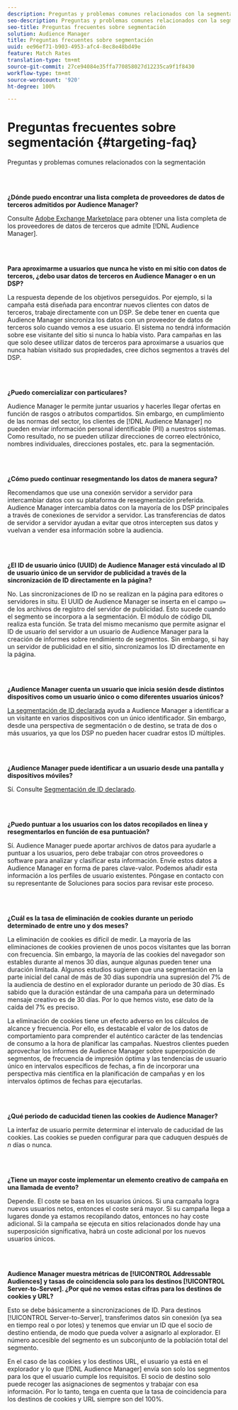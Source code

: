 ```yaml
---
description: Preguntas y problemas comunes relacionados con la segmentación
seo-description: Preguntas y problemas comunes relacionados con la segmentación
seo-title: Preguntas frecuentes sobre segmentación
solution: Audience Manager
title: Preguntas frecuentes sobre segmentación
uuid: ee96ef71-b903-4953-afc4-8ec8e48bd49e
feature: Match Rates
translation-type: tm+mt
source-git-commit: 27ce94084e35ffa770858027d12235ca9f1f8430
workflow-type: tm+mt
source-wordcount: '920'
ht-degree: 100%

---
```



# Preguntas frecuentes sobre segmentación {#targeting-faq}

Preguntas y problemas comunes relacionados con la segmentación

<br> 

<!-- 

faq_targeting.xml

 -->

**¿Dónde puedo encontrar una lista completa de proveedores de datos de terceros admitidos por Audience Manager?**

Consulte [Adobe Exchange Marketplace](https://exchange.adobe.com/experiencecloud.html) para obtener una lista completa de los proveedores de datos de terceros que admite [!DNL Audience Manager].

<br> 

**Para aproximarme a usuarios que nunca he visto en mi sitio con datos de terceros, ¿debo usar datos de terceros en Audience Manager o en un DSP?**

La respuesta depende de los objetivos perseguidos. Por ejemplo, si la campaña está diseñada para encontrar nuevos clientes con datos de terceros, trabaje directamente con un DSP. Se debe tener en cuenta que Audience Manager sincroniza los datos con un proveedor de datos de terceros solo cuando vemos a ese usuario. El sistema no tendrá información sobre ese visitante del sitio si nunca lo había visto. Para campañas en las que solo desee utilizar datos de terceros para aproximarse a usuarios que nunca habían visitado sus propiedades, cree dichos segmentos a través del DSP.

<br> 

**¿Puedo comercializar con particulares?**

Audience Manager le permite juntar usuarios y hacerles llegar ofertas en función de rasgos o atributos compartidos. Sin embargo, en cumplimiento de las normas del sector, los clientes de [!DNL Audience Manager] no pueden enviar información personal identificable (PII) a nuestros sistemas. Como resultado, no se pueden utilizar direcciones de correo electrónico, nombres individuales, direcciones postales, etc. para la segmentación.

<br> 

**¿Cómo puedo continuar resegmentando los datos de manera segura?**

Recomendamos que use una conexión servidor a servidor para intercambiar datos con su plataforma de resegmentación preferida. Audience Manager intercambia datos con la mayoría de los DSP principales a través de conexiones de servidor a servidor. Las transferencias de datos de servidor a servidor ayudan a evitar que otros intercepten sus datos y vuelvan a vender esa información sobre la audiencia.

<br> 

**¿El ID de usuario único (UUID) de Audience Manager está vinculado al ID de usuario único de un servidor de publicidad a través de la sincronización de ID directamente en la página?**

No. Las sincronizaciones de ID no se realizan en la página para editores o servidores in situ. El UUID de Audience Manager se inserta en el campo `u=` de los archivos de registro del servidor de publicidad. Esto sucede cuando el segmento se incorpora a la segmentación. El módulo de código DIL realiza esta función. Se trata del mismo mecanismo que permite asignar el ID de usuario del servidor a un usuario de Audience Manager para la creación de informes sobre rendimiento de segmentos. Sin embargo, si hay un servidor de publicidad en el sitio, sincronizamos los ID directamente en la página.

<br> 

**¿Audience Manager cuenta un usuario que inicia sesión desde distintos dispositivos como un usuario único o como diferentes usuarios únicos?**

[La segmentación de ID declarada](../features/declared-ids.md#declared-id-targeting) ayuda a Audience Manager a identificar a un visitante en varios dispositivos con un único identificador. Sin embargo, desde una perspectiva de segmentación o de destino, se trata de dos o más usuarios, ya que los DSP no pueden hacer cuadrar estos ID múltiples.

<br> 

**¿Audience Manager puede identificar a un usuario desde una pantalla y dispositivos móviles?**

Sí. Consulte [Segmentación de ID declarado](../features/declared-ids.md#declared-id-targeting).

<br> 

**¿Puedo puntuar a los usuarios con los datos recopilados en línea y resegmentarlos en función de esa puntuación?**

Sí. Audience Manager puede aportar archivos de datos para ayudarle a puntuar a los usuarios, pero debe trabajar con otros proveedores o software para analizar y clasificar esta información. Envíe estos datos a Audience Manager en forma de pares clave-valor. Podemos añadir esta información a los perfiles de usuario existentes. Póngase en contacto con su representante de Soluciones para socios para revisar este proceso.

<br> 

**¿Cuál es la tasa de eliminación de cookies durante un periodo determinado de entre uno y dos meses?**

La eliminación de cookies es difícil de medir. La mayoría de las eliminaciones de cookies provienen de unos pocos visitantes que las borran con frecuencia. Sin embargo, la mayoría de las cookies del navegador son estables durante al menos 30 días, aunque algunas pueden tener una duración limitada. Algunos estudios sugieren que una segmentación en la parte inicial del canal de más de 30 días supondría una supresión del 7% de la audiencia de destino en el explorador durante un periodo de 30 días. Es sabido que la duración estándar de una campaña para un determinado mensaje creativo es de 30 días. Por lo que hemos visto, ese dato de la caída del 7% es preciso.

La eliminación de cookies tiene un efecto adverso en los cálculos de alcance y frecuencia. Por ello, es destacable el valor de los datos de comportamiento para comprender el auténtico carácter de las tendencias de consumo a la hora de planificar las campañas. Nuestros clientes pueden aprovechar los informes de Audience Manager sobre superposición de segmentos, de frecuencia de impresión óptima y las tendencias de usuario único en intervalos específicos de fechas, a fin de incorporar una perspectiva más científica en la planificación de campañas y en los intervalos óptimos de fechas para ejecutarlas.

<br> 

**¿Qué periodo de caducidad tienen las cookies de Audience Manager?**

La interfaz de usuario permite determinar el intervalo de caducidad de las cookies. Las cookies se pueden configurar para que caduquen después de *n* días o nunca.

<br> 

**¿Tiene un mayor coste implementar un elemento creativo de campaña en una llamada de evento?**

Depende. El coste se basa en los usuarios únicos. Si una campaña logra nuevos usuarios netos, entonces el coste será mayor. Si su campaña llega a lugares donde ya estamos recopilando datos, entonces no hay coste adicional. Si la campaña se ejecuta en sitios relacionados donde hay una superposición significativa, habrá un coste adicional por los nuevos usuarios únicos.

<br> 

**Audience Manager muestra métricas de [!UICONTROL Addressable Audiences] y tasas de coincidencia solo para los destinos [!UICONTROL Server-to-Server]. ¿Por qué no vemos estas cifras para los destinos de cookies y URL?**

Esto se debe básicamente a sincronizaciones de ID. Para destinos [!UICONTROL Server-to-Server], transferimos datos sin conexión (ya sea en tiempo real o por lotes) y tenemos que enviar un ID que el socio de destino entienda, de modo que pueda volver a asignarlo al explorador. El número accesible del segmento es un subconjunto de la población total del segmento.

En el caso de las cookies y los destinos URL, el usuario ya está en el explorador y lo que [!DNL Audience Manager] envía son solo los segmentos para los que el usuario cumple los requisitos. El socio de destino solo puede recoger las asignaciones de segmentos y trabajar con esa información. Por lo tanto, tenga en cuenta que la tasa de coincidencia para los destinos de cookies y URL siempre son del 100%.
